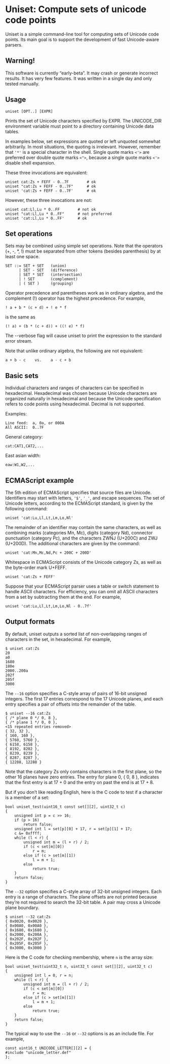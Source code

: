 # Uniset: Compute sets of unicode code points


Uniset is a simple command-line tool for computing sets of Unicode
code points.  Its main goal is to support the development of fast
Unicode-aware parsers.

## Warning!

This software is currently “early-beta”.  It may crash or generate
incorrect results.  It has very few features.  It was written in a
single day and only tested manually.

## Usage

    uniset [OPT..] [EXPR]

Prints the set of Unicode characters specified by EXPR.  The
UNICODE_DIR environment variable must point to a directory containing
Unicode data tables.

In examples below, set expressions are quoted or left unquoted
somewhat arbitrarily.  In most situations, the quoting is irrelevant.
However, remember that `'*'` is a special character in the shell.
Single quote marks `<'>` are preferred over double quote marks `<">`,
because a single quote marks `<'>` disable shell expansion.

These three invocations are equivalent:

    uniset cat:Zs + FEFF - 0..7F        # ok
    uniset "cat:Zs + FEFF - 0..7F"      # ok
    uniset 'cat:Zs + FEFF - 0..7F'      # ok

However, these three invocations are not:

    uniset cat:Ll,Lu * 0..FF        # not ok
    uniset "cat:Ll,Lu * 0..FF"      # not preferred
    uniset 'cat:Ll,Lu * 0..FF'      # ok

## Set operations

Sets may be combined using simple set operations.  Note that the
operators (+, -, *, !) must be separated from other tokens (besides
parenthesis) by at least one space.

    SET ::= SET + SET   (union)
          | SET - SET   (difference)
          | SET * SET   (intersection)
          | ! SET       (complement)
          | ( SET )     (grouping)

Operator precedence and parentheses work as in ordinary algebra, and
the complement (!) operator has the highest precedence.  For example,

    ! a + b * (c + d) + ! e * f

is the same as

    (! a) + (b * (c + d)) + ((! e) * f)

The --verbose flag will cause uniset to print the expression to the
standard error stream.

Note that unlike ordinary algebra, the following are not equivalent:

    a + b - c    vs.    a - c + b

## Basic sets

Individual characters and ranges of characters can be specified in
hexadecimal.  Hexadecimal was chosen because Unicode characters are
organized naturally in hexadecimal and because the Unicode
specification refers to code points using hexadecimal.  Decimal is not
supported.

Examples:

    Line feed:  a, 0a, or 000A
    All ASCII:  0..7F

General category:

    cat:CAT1,CAT2,...

East asian width:

    eaw:W1,W2,...

## ECMAScript example

The 5th edition of ECMAScript specifies that source files are
Unicode.  Identifiers may start with letters, `'$'`, `'_'`, and escape
sequences.  The set of Unicode letters, according to the ECMAScript
standard, is given by the following command:

    uniset 'cat:Lu,Ll,Lt,Lm,Lo,Nl'

The remainder of an identifier may contain the same characters, as
well as combining marks (categories Mn, Mc), digits (category Nd),
connector punctuation (category Pc), and the characters ZWNJ (U+200C)
and ZWJ (U+200D).  The additional characters are given by the command:

    uniset 'cat:Mn,Mc,Nd,Pc + 200C + 200D'

Whitespace in ECMAScript consists of the Unicode category Zs, as well
as the byte-order mark U+FEFF.

    uniset 'cat:Zs + FEFF'

Suppose that your ECMAScript parser uses a table or switch statement
to handle ASCII characters.  For efficiency, you can omit all ASCII
characters from a set by subtracting them at the end.  For example,

    uniset 'cat:Lu,Ll,Lt,Lm,Lo,Nl - 0..7f'

## Output formats

By default, uniset outputs a sorted list of non-overlapping ranges of
characters in the set, in hexadecimal.  For example,

    $ uniset cat:Zs
    20
    a0
    1680
    180e
    2000..200a
    202f
    205f
    3000

The `--16` option specifies a C-style array of pairs of 16-bit
unsigned integers.  The first 17 entries correspond to the 17 Unicode
planes, and each entry specifies a pair of offsets into the remainder
of the table.

    $ uniset --16 cat:Zs
    { /* plane 0 */ 0, 8 },
    { /* plane 1 */ 0, 0 },
    <15 repeated entries removed>
    { 32, 32 },
    { 160, 160 },
    { 5760, 5760 },
    { 6158, 6158 },
    { 8192, 8202 },
    { 8239, 8239 },
    { 8287, 8287 },
    { 12288, 12288 }

Note that the category Zs only contains characters in the first
plane, so the other 16 planes have zero entries.  The entry for plane
0, { 0, 8 }, indicates that the first entry is at 17 + 0 and the entry
on past the end is at 17 + 8.

But if you don’t like reading English, here is the C code to test if a
character is a member of a set:

    bool uniset_test(uint16_t const set[][2], uint32_t c)
    {
        unsigned int p = c >> 16;
        if (p > 16)
            return false;
        unsigned int l = set[p][0] + 17, r = set[p][1] + 17;
        c &= 0xffff;
        while (l < r) {
            unsigned int m = (l + r) / 2;
            if (c < set[m][0])
                r = m;
            else if (c > set[m][1])
                l = m + 1;
            else
                return true;
        }
        return false;
    }

The `--32` option specifies a C-style array of 32-bit unsigned
integers.  Each entry is a range of characters.  The plane offsets
are not printed because they’re not required to search the 32-bit
table.  A pair may cross a Unicode plane boundary.

    $ uniset --32 cat:Zs
    { 0x0020, 0x0020 },
    { 0x00A0, 0x00A0 },
    { 0x1680, 0x1680 },
    { 0x2000, 0x200A },
    { 0x202F, 0x202F },
    { 0x205F, 0x205F },
    { 0x3000, 0x3000 }

Here is the C code for checking membership, where `n` is the array
size:

    bool uniset_test(uint32_t n, uint32_t const set[][2], uint32_t c)
    {
        unsigned int l = 0, r = n;
        while (l < r) {
            unsigned int m = (l + r) / 2;
            if (c < set[m][0])
                r = m;
            else if (c > set[m][1])
                l = m + 1;
            else
                return true;
        }
        return false;
    }

The typical way to use the `--16` or `--32` options is as an include
file.  For example,

    const uint16_t UNICODE_LETTER[][2] = {
    #include "unicode_letter.def"
    };
